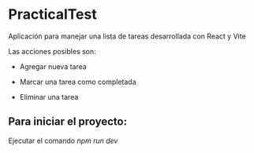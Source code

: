 # PracticalTest

Aplicación para manejar una lista de tareas desarrollada con React y Vite

Las acciones posibles son:

- Agregar nueva tarea

- Marcar una tarea como completada

- Eliminar una tarea

## Para iniciar el proyecto:

Ejecutar el comando *npm run dev*